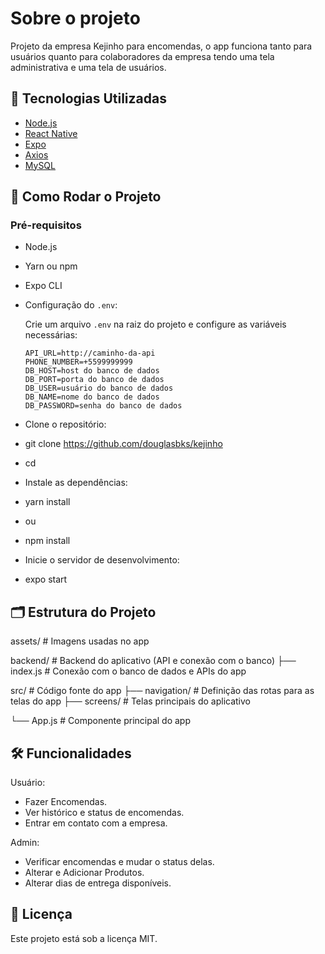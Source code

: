 # Sobre o projeto

Projeto da empresa Kejinho para encomendas, o app funciona tanto para usuários quanto para colaboradores da empresa tendo uma tela administrativa e uma tela de usuários.

## 📱 Tecnologias Utilizadas

- [Node.js](https://nodejs.org/)
- [React Native](https://reactnative.dev/)
- [Expo](https://expo.dev/)
- [Axios](https://axios-http.com/)
- [MySQL](https://www.mysql.com/)

## 🚀 Como Rodar o Projeto

### Pré-requisitos
- Node.js
- Yarn ou npm
- Expo CLI
- Configuração do `.env`:

  Crie um arquivo `.env` na raiz do projeto e configure as variáveis necessárias:

  ```env
  API_URL=http://caminho-da-api
  PHONE_NUMBER=+5599999999
  DB_HOST=host do banco de dados
  DB_PORT=porta do banco de dados
  DB_USER=usuário do banco de dados
  DB_NAME=nome do banco de dados
  DB_PASSWORD=senha do banco de dados

- Clone o repositório:
- git clone <https://github.com/douglasbks/kejinho>
- cd <kejinho>
- Instale as dependências:
- yarn install
- ou
- npm install
- Inicie o servidor de desenvolvimento:
- expo start
## 🗂️ Estrutura do Projeto
assets/                  # Imagens usadas no app

backend/                 # Backend do aplicativo (API e conexão com o banco)
├── index.js             # Conexão com o banco de dados e APIs do app

src/                     # Código fonte do app
├── navigation/          # Definição das rotas para as telas do app
├── screens/             # Telas principais do aplicativo

└── App.js               # Componente principal do app

## 🛠️ Funcionalidades
Usuário:
- Fazer Encomendas.
- Ver histórico e status de encomendas.
- Entrar em contato com a empresa.

Admin:
- Verificar encomendas e mudar o status delas.
- Alterar e Adicionar Produtos.
- Alterar dias de entrega disponíveis.

## 📜 Licença
Este projeto está sob a licença MIT.